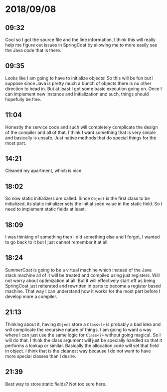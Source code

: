 # 2018/09/08

## 09:32

Cool so I got the source file and the line information, I think this will
really help me figure out issues in SpringCoat by allowing me to more easily
see the Java code that is there.

## 09:35

Looks like I am going to have to initialize objects! So this will be fun but
I suppose since Java is pretty much a bunch of objects there is no other
direction to head in. But at least I got some basic execution going on. Once
I can implement new instance and initialization and such, things should
hopefully be fine.

## 11:04

Honestly the service code and such will completely complicate the design of
the compiler and all of that. I think I want something that is very simple and
basically is unsafe. Just native methods that do special things for the most
part.

## 14:21

Cleaned my apartment, which is nice.

## 18:02

So now static initializers are called. Since `Object` is the first class to be
initialized, its static initializer sets the initial seed value in the static
field. So I need to implement static fields at least.

## 18:09

I was thinking of something then I did something else and I forgot, I wanted to
go back to it but I just cannot remember it at all.

## 18:24

SummerCoat is going to be a virtual machine which instead of the Java stack
machine all of it will be treated and compiled using just registers. Will not
worry about optimization at all. But it will effectively start off as being
SpringCoat just reiterated and rewritten in parts to become a register based
machine. That way I can understand how it works for the most part before I
develop more a compiler.

## 21:13

Thinking about it, having `Object` store a `Class<?>` is probably a bad idea
and will complicate the recursive nature of things. I am going to want a way
where I can just use the same logic for `Class<?>` without going magical. So
I will do that. I think the class argument will just be specially handled so
that it performs a lookup or similar. Basically the allocation code will set
that field in object. I think that is the cleanest way because I do not want
to have more special classes than I desire.

## 21:39

Best way to store static fields? Not too sure here.
